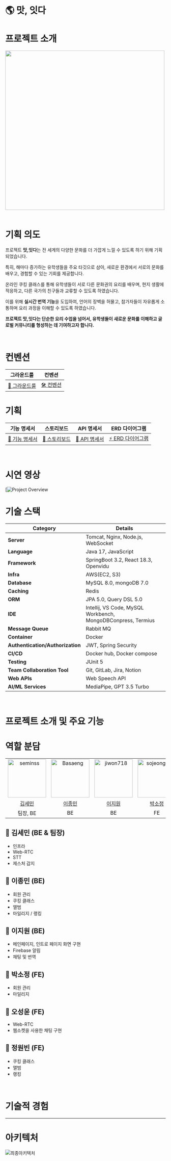 # 🌎 맛, 잇다

# 프로젝트 소개

<img src="https://github.com/user-attachments/assets/ea76f9c9-ec3f-4b6c-a624-9f53b81ec255" width="500px" />

<br>
<br>

# 기획 의도

프로젝트 **맛,잇다**는 전 세계의 다양한 문화를 더 가깝게 느낄 수 있도록 하기 위해 기획되었습니다.

특히, 해마다 증가하는 유학생들을 주요 타깃으로 삼아, 새로운 환경에서 서로의 문화를 배우고, 경험할 수 있는 기회를 제공합니다. 

온라인 쿠킹 클래스를 통해 유학생들이 서로 다른 문화권의 요리를 배우며, 현지 생활에 적응하고, 다른 국가의 친구들과 교류할 수 있도록 하였습니다. 

이를 위해 **실시간 번역 기능**을 도입하여, 언어의 장벽을 허물고, 참가자들이 자유롭게 소통하며 요리 과정을 이해할 수 있도록 하였습니다.

**프로젝트 맛,잇다는 단순한 요리 수업을 넘어서, 유학생들이 새로운 문화를 이해하고 글로벌 커뮤니티를 형성하는 데 기여하고자 합니다.**


<br>

# 컨벤션
| **그라운드룰** | **컨벤션** |
| --- | --- |
| [📜 그라운드룰](https://www.notion.so/b140c7ec4658449199aef1b7978dce7d?pvs=21) | [🛠️ 컨벤션](https://www.notion.so/b140c7ec4658449199aef1b7978dce7d?pvs=21) |




# 기획

| **기능 명세서**                                                                                                                                                               | **스토리보드**                                                                                                                                                          | **API 명세서**                                                                                                                                                                                   | **ERD 다이어그램**                                                                                                                                                    |
|-------------------------------------------------------------------------------------------------------------------------------------------------------------------------------|-----------------------------------------------------------------------------------------------------------------------------------------------------------------------|-------------------------------------------------------------------------------------------------------------------------------------------------------------------------------------------------|----------------------------------------------------------------------------------------------------------------------------------------------------------------------|
| [📑 기능 명세서](https://docs.google.com/spreadsheets/d/1q-ugIvySBtwIpHrxqvXC6WgJG4h4FHFSlV-lz-28Lk8/edit?usp=sharing)                                                         | [🎨 스토리보드](https://www.figma.com/design/MzBGxYnWPnz5XdCoYtGYwZ/SSAFY-%EA%B3%B5%ED%86%B5-%ED%94%84%EB%A1%9C%EC%A0%9D%ED%8A%B8?node-id=0-1&t=HgrIOGCvN28vEKzV-0)    | [🔌 API 명세서](https://documenter.getpostman.com/view/22680555/2sA3kVjLwZ#1d910d0b-9f9c-44eb-9317-0589a16a2ceb)                                                                                  | [⚡ ERD 다이어그램](https://www.erdcloud.com/d/JFfSiWEpakd2YqE5G)                                                                                                     |


<br>


# 시연 영상

[![Project Overview]()



# 기술 스택

| Category                         | Details                                 |
|----------------------------------|-----------------------------------------|
| **Server**                       | Tomcat, Nginx, Node.js, WebSocket     |
| **Language**                     | Java 17, JavaScript                     |
| **Framework**                    | SpringBoot 3.2, React 18.3, Openvidu |
| **Infra**                        | AWS(EC2, S3)                            |
| **Database**                     | MySQL 8.0, mongoDB 7.0            |
| **Caching**                      | Redis            |
| **ORM**                          | JPA 5.0, Query DSL 5.0                |
| **IDE**                          | Intellij, VS Code, MySQL Workbench, MongoDBConpress, Termius      |
| **Message Queue**                | Rabbit MQ                        |
| **Container**                    | Docker                                  |
| **Authentication/Authorization** | JWT, Spring Security                    |
| **CI/CD**                        | Docker hub, Docker compose                              |
| **Testing**                      | JUnit 5                               |
| **Team Collaboration Tool**      | Git, GitLab, Jira, Notion            |
| **Web APIs**                     | Web Speech API                 |
| **AI/ML Services**               | MediaPipe, GPT 3.5 Turbo                   |

<br>


# 프로젝트 소개 및 주요 기능




# 역할 분담
  <table>
  <tr>
      <td align="center">
        <a href="https://github.com/seminss">
          <img src="https://avatars.githubusercontent.com/seminss" width="120px;" alt="seminss">
        </a>
      </td>
      <td align="center">
        <a href="https://github.com/Basaeng">
          <img src="https://avatars.githubusercontent.com/Basaeng" width="120px;" alt="Basaeng">
        </a>
      </td>
      <td align="center">
        <a href="https://github.com/jiwon718">
          <img src="https://avatars.githubusercontent.com/jiwon718" width="120px;" alt="jiwon718">
        </a>
      </td>
      <td align="center">
        <a href="https://github.com/sojeong32">
          <img src="https://avatars.githubusercontent.com/sojeong32" width="120px;" alt="sojeong32">
        </a>
      </td>
      <td align="center">
        <a href="https://github.com/SeongYunOH">
          <img src="https://avatars.githubusercontent.com/SeongYunOH" width="120px;" alt="SeongYunOH">
        </a>
      </td>
      <td align="center">
        <a href="https://github.com/hanakong">
          <img src="https://avatars.githubusercontent.com/hanakong" width="120px;" alt="hanakong">
        </a>
      </td>
  </tr>
  <tr>
    <td align="center">
      <a href="https://github.com/seminss">
        김세민
      </a>
    </td>
    <td align="center">
      <a href="https://github.com/Basaeng">
        이종민
      </a>
    </td>
    <td align="center">
      <a href="https://github.com/jiwon718">
        이지원
      </a>
    </td>
    <td align="center">
      <a href="https://github.com/sojeong32">
        박소정
      </a>
    </td>
    <td align="center">
      <a href="https://github.com/SeongYunOH">
        오성윤
      </a>
    </td>
    <td align="center">
      <a href="https://github.com/hanakong">
        정원빈
      </a>
    </td>
  </tr>
  <tr>
    <td align="center">
        팀장, BE
    </td>
    <td align="center">
      BE
    </td>
    <td align="center">
      BE
    </td>
    <td align="center">
      FE
    </td>
    <td align="center">
      FE
    </td>
    <td align="center">
      FE
    </td>
  </tr>
</table>

## 🐰 김세민 (BE & 팀장)

- 인프라
- Web-RTC
- STT
- 제스처 감지

## 🐥 이종민 (BE)

- 회원 관리
- 쿠킹 클래스
- 앨범
- 마일리지 / 랭킹

## 🦊 이지원 (BE)

- 메인페이지, 인트로 페이지 화면 구현
- Firebase 알림
- 채팅 및 번역

## 🐹 박소정 (FE)

- 회원 관리
- 마일리지

## 🐧 오성윤 (FE)

- Web-RTC
- 웹소켓을 사용한 채팅 구현

## 🦝 정원빈 (FE)

- 쿠킹 클래스
- 앨범
- 랭킹
<br/>





# 기술적 경험

[]()

[]()

[]()

---

# 아키텍처
![최종아키텍처](https://github.com/user-attachments/assets/80ef589d-99ab-4fc4-976b-a1d752d0d8e2)
